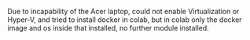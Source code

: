 Due to incapability of the Acer laptop, could not enable Virtualization or Hyper-V, and tried to install docker in colab, but in colab only the docker image and os inside that installed, no further module installed. 
